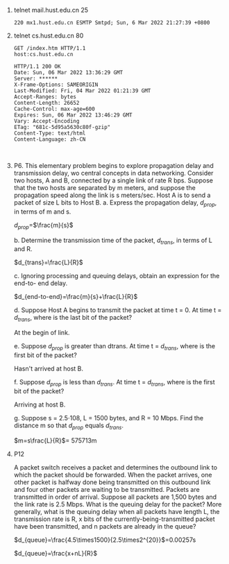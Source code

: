 1. telnet mail.hust.edu.cn 25

   ```
   220 mx1.hust.edu.cn ESMTP Smtpd; Sun, 6 Mar 2022 21:27:39 +0800 
   ```

     

2. telnet cs.hust.edu.cn 80

   ```
   GET /index.htm HTTP/1.1 
   host:cs.hust.edu.cn   
   ```

   ```
   HTTP/1.1 200 OK
   Date: Sun, 06 Mar 2022 13:36:29 GMT                                    Server: ******                                                                X-Frame-Options: SAMEORIGIN                                                   Last-Modified: Fri, 04 Mar 2022 01:21:39 GMT                                  Accept-Ranges: bytes                                                      Content-Length: 26652                                                   Cache-Control: max-age=600                                                   
   Expires: Sun, 06 Mar 2022 13:46:29 GMT                                       
   Vary: Accept-Encoding                                                         
   ETag: "681c-5d95a5630c80f-gzip"                                               
   Content-Type: text/html                                                       
   Content-Language: zh-CN 
   ```

   ​           

3. P6. This elementary problem begins to explore propagation delay and transmission delay, wo central concepts in data networking. Consider two hosts, A and B, connected by a single link of rate R bps. Suppose that the two hosts are separated by m meters, and suppose the propagation speed along the link is s meters/sec. Host A is to send a packet of size L bits to Host B.
   a. Express the propagation delay, $d_{prop}$, in terms of m and s.

   $d_{prop}$=$\frac{m}{s}$

   b. Determine the transmission time of the packet, $d_{trans}$, in terms of L and R.

   $d_{trans}=\frac{L}{R}$

   c. Ignoring processing and queuing delays, obtain an expression for the end-to-
   end delay.

   $d_{end-to-end}=\frac{m}{s}+\frac{L}{R}$

   d. Suppose Host A begins to transmit the packet at time t = 0. At time t =
   $d_{trans}$, where is the last bit of the packet?

   At the begin of link.

   e. Suppose $d_{prop}$ is greater than dtrans. At time t = $d_{trans}$, where is the first
   bit of the packet?

   Hasn't arrived at host B.

   f. Suppose $d_{prop}$ is less than $d_{trans}$. At time t = $d_{trans}$, where is the first bit of
   the packet?

   Arriving at host B.

   g. Suppose s = 2.5$\cdot$108, L = 1500 bytes, and R = 10 Mbps. Find the
   distance m so that $d_{prop}$ equals $d_{trans}$.

   $m=s\frac{L}{R}$= 575713m



4. P12

   A packet switch receives a packet and determines the outbound link to which
   the packet should be forwarded. When the packet arrives, one other packet is
   halfway done being transmitted on this outbound link and four other packets are
   waiting to be transmitted. Packets are transmitted in order of arrival. Suppose
   all packets are 1,500 bytes and the link rate is 2.5 Mbps. What is the queuing
   delay for the packet? More generally, what is the queuing delay when all packets
   have length L, the transmission rate is R, x bits of the currently-being-transmitted
   packet have been transmitted, and n packets are already in the queue?

   $d_{queue}=\frac{4.5\times1500}{2.5\times2^{20}}$=0.00257s

   $d_{queue}=\frac{x+nL}{R}$

   